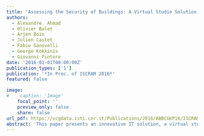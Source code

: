 ```yaml
---
title: 'Assessing the Security of Buildings: A Virtual Studio Solution'
authors:
  - Alexandre  Ahmad
  - Olivier Balet
  - Arjen Boin
  - Julien Castet
  - Fabio Ganovelli
  - George Kokkinis
  - Giovanni Pintore
date: '2016-01-01T00:00:00Z'
publication_types: ['1']
publication: '*In Proc. of ISCRAM 2016*'
featured: false

image:
#    caption: 'Image'
    focal_point: ''
    preview_only: false
    share: false
url_pdf: https://vcgdata.isti.cnr.it/Publications/2016/ABBCGKP16/ISCRAM2016_Assessing_the_Security_of_Buildings_A_Virtual_Studio_Solution_PrePrint.pdf
abstract: 'This paper presents an innovative IT solution, a virtual studio, enabling security professionals to formulate, test and adjust security measures to enhance the security of critical buildings. The concept is to virtualize the environment, enabling experts to examine and assess and improve on a building''s security in a cost-effective and risk-free way. Our virtual studio solution makes use of the latest advances in computer graphics to reconstruct accurate blueprints as well as 3D representations of entire buildings in a very short timeframe. In addition, our solution enables the creation and simulation of multiple threat situations, allowing users to assess security procedures and various responses. Furthermore, we present a novel device, tailored to support collaborative security planning needs. Security experts from various disciplines evaluated our virtual studio solution, and their analysis is presented in this paper.'
---
```

